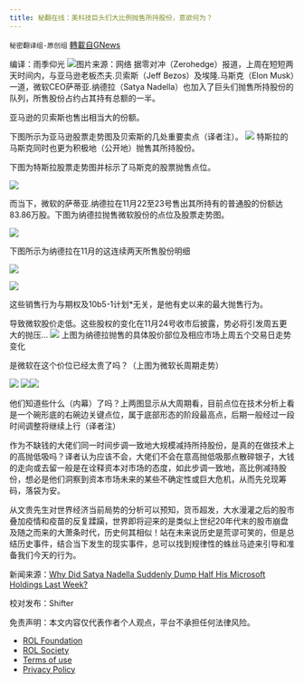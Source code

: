 ```yaml
---
title: 秘翻在线：美科技巨头们大比例抛售所持股份，意欲何为？
---
```

`秘密翻译组-原创组` [轉載自GNews](https://gnews.org/zh-hans/1706475/)

编译：雨季仰光
![](https://assets.gnews.org/wp-content/uploads/2021/11/11Picture1.png)图片来源：网络
据零对冲（Zerohedge）报道，上周在短短两天时间内，与亚马逊老板杰夫.贝索斯（Jeff Bezos）及埃隆.马斯克（Elon Musk）一道，微软CEO萨蒂亚.纳德拉（Satya Nadella）也加入了巨头们抛售所持股份的队列，所售股份占约占其持有总额的一半。

亚马逊的贝索斯也售出相当大的份额。

下图所示为亚马逊股票走势图及贝索斯的几处重要卖点（译者注）。
![](https://cms.zerohedge.com/s3/files/inline-images/bfm360B.jpg?itok=oLPN3KCK)
特斯拉的马斯克同时也更为积极地（公开地）抛售其所持股份。

下图为特斯拉股票走势图并标示了马斯克的股票抛售点位。

[![](https://assets.zerohedge.com/s3fs-public/styles/inline_image_mobile/public/inline-images/bfmA433_2.jpg?itok=L_I51-qr)](https://www.zerohedge.com/s3/files/inline-images/bfmA433_2.jpg?itok=L_I51-qr)

而当下，微软的萨蒂亚.纳德拉在11月22至23号售出其所持有的普通股的份额达83.86万股。下图为纳德拉抛售微软股份的点位及股票走势图。

[![](https://assets.zerohedge.com/s3fs-public/styles/inline_image_mobile/public/inline-images/bfmC295_0.jpg?itok=qLIJQ-7v)](https://www.zerohedge.com/s3/files/inline-images/bfmC295_0.jpg?itok=qLIJQ-7v)

下图所示为纳德拉在11月的这连续两天所售股份明细

[![](https://assets.zerohedge.com/s3fs-public/styles/inline_image_mobile/public/inline-images/bfmF65E.jpg?itok=2oNTF1mR)](https://www.zerohedge.com/s3/files/inline-images/bfmF65E.jpg?itok=2oNTF1mR)

[![](https://assets.zerohedge.com/s3fs-public/styles/inline_image_mobile/public/inline-images/bfmC21E.jpg?itok=Nv_JOA_6)](https://www.zerohedge.com/s3/files/inline-images/bfmC21E.jpg?itok=Nv_JOA_6)

这些销售行为与期权及10b5-1计划\*无关，是他有史以来的最大抛售行为。

导致微软股价走低。这些股权的变化在11月24号收市后披露，势必将引发周五更大的抛压…
[![](https://assets.zerohedge.com/s3fs-public/styles/inline_image_mobile/public/inline-images/bfm9FA6_0.jpg?itok=s2y8xb3O)](https://www.zerohedge.com/s3/files/inline-images/bfm9FA6_0.jpg?itok=s2y8xb3O)
上图为纳德拉抛售的具体股价部位及相应市场上周五个交易日走势变化

是微软在这个价位已经太贵了吗？（上图为微软长周期走势）

[![](https://assets.zerohedge.com/s3fs-public/styles/inline_image_mobile/public/inline-images/bfmC474.jpg?itok=rK8tIxdg)](https://www.zerohedge.com/s3/files/inline-images/bfmC474.jpg?itok=rK8tIxdg)
[![](https://assets.zerohedge.com/s3fs-public/styles/inline_image_mobile/public/inline-images/bfm4DED_1.jpg?itok=EDCJ8cqK)](https://www.zerohedge.com/s3/files/inline-images/bfm4DED_1.jpg?itok=EDCJ8cqK)![](https://cms.zerohedge.com/s3/files/inline-images/bfmED4B.jpg?itok=zPFJ3gjt)




他们知道些什么（内幕）了吗？上两图显示从大周期看，目前点位在技术分析上看是一个碗形底的右碗边关键点位，属于底部形态的阶段最高点，后期一般经过一段时间调整将继续上行（译者注）

作为不缺钱的大佬们同一时间步调一致地大规模减持所持股份，是真的在做技术上的高抛低吸吗？译者认为应该不会，大佬们不会在意高抛低吸那点散碎银子，大钱的走向或去留一般是在诠释资本对市场的态度，如此步调一致地，高比例减持股份，想必是他们洞察到资本市场未来的某些不确定性或巨大危机，从而先兑现筹码，落袋为安。

从文贵先生对世界经济当前局势的分析可以预知，货币超发，大水漫灌之后的股市叠加疫情和疫苗的反复蹂躏，世界即将迎来的是类似上世纪20年代末的股市崩盘及随之而来的大萧条时代，历史何其相似！站在未来说历史是荒谬可笑的，但是总结历史事件，结合当下发生的现实事件，总可以找到规律性的蛛丝马迹来引导和准备我们今天的行为。

新闻来源：[Why Did Satya Nadella Suddenly Dump Half His Microsoft Holdings Last Week?](https://www.zerohedge.com/markets/why-did-satya-nadella-suddenly-dump-half-his-microsoft-holdings-last-week)

校对发布：Shifter

 

免责声明：本文内容仅代表作者个人观点，平台不承担任何法律风险。

- [ROL Foundation](https://rolfoundation.org/)
- [ROL Society](https://rolsociety.org/)
- [Terms of use](https://gnews.org/terms-of-use-3/)
- [Privacy Policy](https://gnews.org/privacy-policy/)
